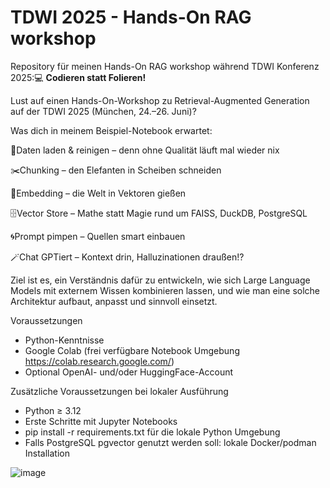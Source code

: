 # TDWI 2025 - Hands-On RAG workshop

Repository für meinen Hands-On RAG workshop während TDWI Konferenz 2025:💻 **Codieren statt Folieren!**

Lust auf einen Hands-On-Workshop zu Retrieval-Augmented Generation auf der TDWI 2025 (München, 24.–26. Juni)?

Was dich in meinem Beispiel-Notebook erwartet:

🧹Daten laden & reinigen – denn ohne Qualität läuft mal wieder nix

✂️Chunking – den Elefanten in Scheiben schneiden

🧮Embedding – die Welt in Vektoren gießen

🗄️Vector Store – Mathe statt Magie rund um FAISS, DuckDB, PostgreSQL

🌀Prompt pimpen – Quellen smart einbauen

🪄Chat GPTiert – Kontext drin, Halluzinationen draußen!?


Ziel ist es, ein Verständnis dafür zu entwickeln, wie sich Large Language Models mit externem Wissen kombinieren lassen, und wie man eine solche Architektur aufbaut, anpasst und sinnvoll einsetzt.

Voraussetzungen
- Python-Kenntnisse
- Google Colab (frei verfügbare Notebook Umgebung https://colab.research.google.com/)
- Optional OpenAI- und/oder HuggingFace-Account 

Zusätzliche Voraussetzungen bei lokaler Ausführung
- Python ≥ 3.12
- Erste Schritte mit Jupyter Notebooks
- pip install -r requirements.txt für die lokale Python Umgebung
- Falls PostgreSQL pgvector genutzt werden soll: lokale Docker/podman Installation

![image](https://github.com/user-attachments/assets/995e8b98-6dfa-4639-ad31-d94e918b35f4)

